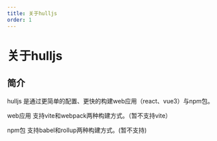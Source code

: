 ```yaml
---
title: 关于hulljs
order: 1
---
```


# 关于hulljs

## 简介
hulljs 是通过更简单的配置、更快的构建web应用（react、vue3）与npm包。

web应用 支持vite和webpack两种构建方式。（暂不支持vite）

npm包 支持babel和rollup两种构建方式。(暂不支持)